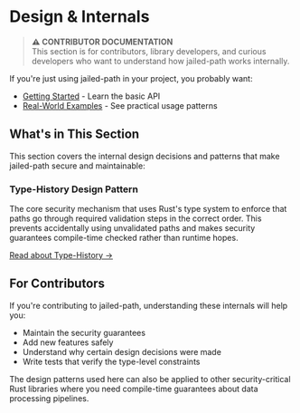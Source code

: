 # Design & Internals

> **⚠️ CONTRIBUTOR DOCUMENTATION**  
> This section is for contributors, library developers, and curious developers who want to understand how jailed-path works internally.

If you're just using jailed-path in your project, you probably want:
- [Getting Started](./chapter_1.md) - Learn the basic API
- [Real-World Examples](./examples.md) - See practical usage patterns

## What's in This Section

This section covers the internal design decisions and patterns that make jailed-path secure and maintainable:

### Type-History Design Pattern
The core security mechanism that uses Rust's type system to enforce that paths go through required validation steps in the correct order. This prevents accidentally using unvalidated paths and makes security guarantees compile-time checked rather than runtime hopes.

[Read about Type-History →](./type_history_design.md)

## For Contributors

If you're contributing to jailed-path, understanding these internals will help you:
- Maintain the security guarantees
- Add new features safely
- Understand why certain design decisions were made
- Write tests that verify the type-level constraints

The design patterns used here can also be applied to other security-critical Rust libraries where you need compile-time guarantees about data processing pipelines.

